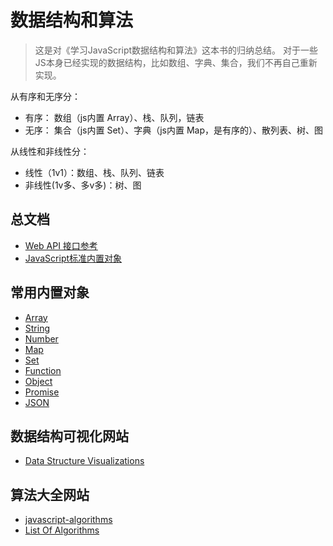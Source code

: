 # 数据结构和算法

>这是对《学习JavaScript数据结构和算法》这本书的归纳总结。
对于一些JS本身已经实现的数据结构，比如数组、字典、集合，我们不再自己重新实现。


从有序和无序分：
- 有序： 数组（js内置 Array）、栈、队列，链表
- 无序： 集合（js内置 Set）、字典（js内置 Map，是有序的）、散列表、树、图

从线性和非线性分：
- 线性（1v1）：数组、栈、队列、链表
- 非线性(1v多、多v多)：树、图

## 总文档
- [Web API 接口参考](https://developer.mozilla.org/zh-CN/docs/Web/API)
- [JavaScript标准内置对象](https://developer.mozilla.org/zh-CN/docs/Web/JavaScript/Reference/Global_Objects)

## 常用内置对象
- [Array](https://developer.mozilla.org/zh-CN/docs/Web/JavaScript/Reference/Global_Objects/Array)    
- [String](https://developer.mozilla.org/zh-CN/docs/Web/JavaScript/Reference/Global_Objects/String)
- [Number](https://developer.mozilla.org/zh-CN/docs/Web/JavaScript/Reference/Global_Objects/Number)
- [Map](https://developer.mozilla.org/zh-CN/docs/Web/JavaScript/Reference/Global_Objects/Map)
- [Set](https://developer.mozilla.org/zh-CN/docs/Web/JavaScript/Reference/Global_Objects/Set)
- [Function](https://developer.mozilla.org/zh-CN/docs/Web/JavaScript/Reference/Global_Objects/Function)
- [Object](https://developer.mozilla.org/zh-CN/docs/Web/JavaScript/Reference/Global_Objects/Object)
- [Promise](https://developer.mozilla.org/zh-CN/docs/Web/JavaScript/Reference/Global_Objects/Promise)
- [JSON](https://developer.mozilla.org/zh-CN/docs/Web/JavaScript/Reference/Global_Objects/JSON)

## 数据结构可视化网站
- [Data Structure Visualizations](https://www.cs.usfca.edu/~galles/visualization/Algorithms.html)

## 算法大全网站
- [javascript-algorithms](https://mgechev.github.io/javascript-algorithms/index.html)
- [List Of Algorithms](https://www.wikiwand.com/en/List_of_algorithms)
